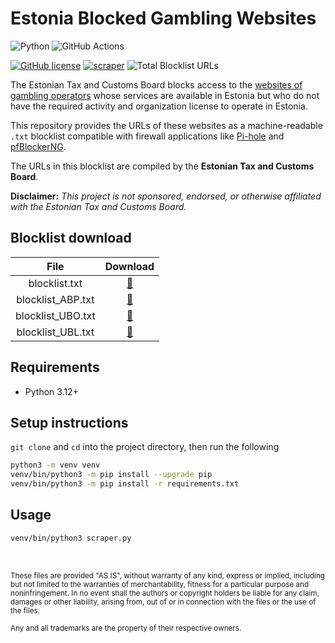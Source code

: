 # Estonia Blocked Gambling Websites

![Python](https://img.shields.io/badge/Python-FFD43B?style=for-the-badge&logo=python&logoColor=blue)
![GitHub Actions](https://img.shields.io/badge/GitHub_Actions-2088FF?style=for-the-badge&logo=github-actions&logoColor=white)

[![GitHub license](https://img.shields.io/badge/LICENSE-BSD--3--CLAUSE-GREEN?style=for-the-badge)](LICENSE)
[![scraper](https://img.shields.io/github/actions/workflow/status/elliotwutingfeng/Estonia-Blocked-Gambling-Websites/scraper.yml?branch=main&label=SCRAPER&style=for-the-badge)](https://github.com/elliotwutingfeng/Estonia-Blocked-Gambling-Websites/actions/workflows/scraper.yml)
<img src="https://tokei-rs.onrender.com/b1/github/elliotwutingfeng/Estonia-Blocked-Gambling-Websites?label=Total%20Blocklist%20URLS&style=for-the-badge" alt="Total Blocklist URLs"/>

The Estonian Tax and Customs Board blocks access to the [websites of gambling operators](https://www.emta.ee/ariklient/registreerimine-ettevotlus/hasartmangukorraldajale/blokeeritud-hasartmangu) whose services are available in Estonia but who do not have the required activity and organization license to operate in Estonia.

This repository provides the URLs of these websites as a machine-readable `.txt` blocklist compatible with firewall applications like [Pi-hole](https://pi-hole.net) and [pfBlockerNG](https://docs.netgate.com/pfsense/en/latest/packages/pfblocker.html).

The URLs in this blocklist are compiled by the **Estonian Tax and Customs Board**.

**Disclaimer:** _This project is not sponsored, endorsed, or otherwise affiliated with the Estonian Tax and Customs Board._

## Blocklist download

| File | Download |
|:-:|:-:|
| blocklist.txt | [:floppy_disk:](blocklist.txt?raw=true) |
| blocklist_ABP.txt | [:floppy_disk:](blocklist_ABP.txt?raw=true) |
| blocklist_UBO.txt | [:floppy_disk:](blocklist_UBO.txt?raw=true) |
| blocklist_UBL.txt | [:floppy_disk:](blocklist_UBL.txt?raw=true) |

## Requirements

- Python 3.12+

## Setup instructions

`git clone` and `cd` into the project directory, then run the following

```bash
python3 -m venv venv
venv/bin/python3 -m pip install --upgrade pip
venv/bin/python3 -m pip install -r requirements.txt
```

## Usage

```bash
venv/bin/python3 scraper.py
```

&nbsp;

<sup>These files are provided "AS IS", without warranty of any kind, express or implied, including but not limited to the warranties of merchantability, fitness for a particular purpose and noninfringement. In no event shall the authors or copyright holders be liable for any claim, damages or other liability, arising from, out of or in connection with the files or the use of the files.</sup>

<sub>Any and all trademarks are the property of their respective owners.</sub>
